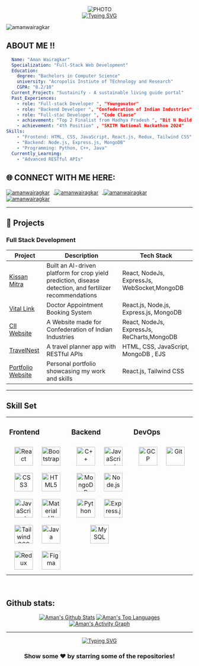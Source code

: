 <div align="center">
  <img src="https://media.giphy.com/media/L1R1tvI9svkIWwpVYr/giphy.gif" alt="PHOTO" />
  <br>
  <a href="https://git.io/typing-svg">
    <img src="https://readme-typing-svg.herokuapp.com?font=Sedan+SC&weight=500&duration=5000&pause=700&color=02F769&background=15151500&center=true&vCenter=true&random=false&width=435&lines=Hello!+I'm+Aman+Wairagkar;Aspiring+Software+Engineer;%26+a+AI/ML+enthusiast+" alt="Typing SVG"/></a>

</div>

<p align="left"> <img src="https://komarev.com/ghpvc/?username=amanw-25&label=Profile%20views&color=0e75b6&style=flat" alt="amanwairagkar" /> </p>

## ABOUT ME !! 

```yaml
  Name: "Aman Wairagkar"
  Specialization: "Full-Stack Web Development"
  Education:
    degree: "Bachelors in Computer Science"
    university: "Acropolis Instiute of TEchnology and Research"
    CGPA: "8.2/10"
  Current_Project: "Sustainify - A sustainable living guide portal"
  Past_Experiences:
    - role: "Full-stack Developer ", "Youngovator"
    - role: "Backend Developer ", "Confederation of Indian Industries"
    - role: "Full-stac Developer ", "Code Clause"
    - achievement: "Top 2 Finalist from Madhya Pradesh ", "Bit N Build International Hackathon 2024"
    - achievement: "4th Position" , "SKITM National Hackathon 2024"
Skills:
    - "Frontend: HTML, CSS, JavaScript, React.js, Redux, Tailwind CSS"
    - "Backend: Node.js, Express.js, MongoDB"
    - "Programming: Python, C++, Java"
  Currently_Learning:
    - "Advanced RESTful APIs"
```

## 🌐 CONNECT WITH ME HERE:
<p align="left">
  <a href="https://aportfolio-25.vercel.app/" target="_blank" rel="noopener noreferrer">
    <img align="center" src="https://img.shields.io/badge/Portfolio-%23000000.svg?style=for-the-badge&logo=firefox&logoColor=#FF7139" alt="amanwairagkar" style="margin-right: 10px;" />
  </a>
  <a href="https://www.linkedin.com/in/amanwairagkar/" target="_blank" rel="noopener noreferrer">
    <img align="center" src="https://img.shields.io/badge/LinkedIn-0077B5?style=for-the-badge&logo=linkedin&logoColor=white" alt="amanwairagkar" style="margin-right: 10px;" />
  </a>
  <a href="https://leetcode.com/u/amanw-25/" target="_blank" rel="noopener noreferrer">
    <img align="center" src="https://img.shields.io/badge/-LeetCode-FFA116?style=for-the-badge&logo=LeetCode&logoColor=black" alt="amanwairagkar" style="margin-right: 10px;" />
  </a>
  <a href="https://www.geeksforgeeks.org/user/amanwaibl7j/" target="_blank" rel="noopener noreferrer">
    <img align="center" src="https://img.shields.io/badge/GeeksforGeeks-gray?style=for-the-badge&logo=geeksforgeeks&logoColor=35914c" alt="amanwairagkar" style="margin-right: 10px;" />
  </a>
</p>



---

## 🚀 Projects

### Full Stack Development
| Project         | Description                                         | Tech Stack               |
|-----------------|-----------------------------------------------------|--------------------------|
| [Kissan Mitra](https://github.com/Amanw-25/Kissan-Mitra) | Built an AI-driven platform for crop yield prediction, disease detection, and fertilizer recommendations   | React, NodeJs, ExpressJs, WebSocket,MongoDB          |
| [Vital Link ](https://vitals-link.vercel.app/) | Doctor Appointment Booking System | React.js, Node.js, Express.js, MongoDB |
| [CII Website](https://cii-delta.vercel.app/) | A Website made for Confederation of Indian Industries            | React, NodeJs, ExpressJs, ReCharts,MongoDB         |
| [TravelNest](https://travel-plan-jqt4.onrender.com/listings) | A travel planner app with RESTful APIs             | HTML, CSS, JavaScript, MongoDB , EJS        |
| [Portfolio Website](https://aportfolio-25.vercel.app/) | Personal portfolio showcasing my work and skills   | React.js, Tailwind CSS                  |

---

## Skill Set  
<table><tr><td valign="top" width="33%">



### Frontend  
<div align="center">  
<a href="https://reactjs.org/" target="_blank"><img style="margin: 10px" src="https://profilinator.rishav.dev/skills-assets/react-original-wordmark.svg" alt="React" height="50" /></a>  
<a href="https://getbootstrap.com/docs/3.4/javascript/" target="_blank"><img style="margin: 10px" src="https://profilinator.rishav.dev/skills-assets/bootstrap-plain.svg" alt="Bootstrap" height="50" /></a>  
<a href="https://www.w3schools.com/css/" target="_blank"><img style="margin: 10px" src="https://profilinator.rishav.dev/skills-assets/css3-original-wordmark.svg" alt="CSS3" height="50" /></a>  
<a href="https://en.wikipedia.org/wiki/HTML5" target="_blank"><img style="margin: 10px" src="https://profilinator.rishav.dev/skills-assets/html5-original-wordmark.svg" alt="HTML5" height="50" /></a>  
<a href="https://www.javascript.com/" target="_blank"><img style="margin: 10px" src="https://profilinator.rishav.dev/skills-assets/javascript-original.svg" alt="JavaScript" height="50" /></a> 
<a href="https://mui.com/" target="_blank"><img style="margin: 10px" src="https://profilinator.rishav.dev/skills-assets/mui.png" alt="Material UI" height="50" /></a>  
<a href="https://www.tailwindcss.com/" target="_blank"><img style="margin: 10px" src="https://profilinator.rishav.dev/skills-assets/tailwindcss.svg" alt="Tailwind CSS" height="50" /></a>  
<a href="https://www.java.com/" target="_blank"><img style="margin: 10px" src="https://profilinator.rishav.dev/skills-assets/java-original-wordmark.svg" alt="Java" height="50" /></a>  
<a href="https://redux.js.org/" target="_blank"><img style="margin: 10px" src="https://profilinator.rishav.dev/skills-assets/redux-original.svg" alt="Redux" height="50" /></a>  
<a href="https://www.figma.com/" target="_blank"><img style="margin: 10px" src="https://profilinator.rishav.dev/skills-assets/figma-icon.svg" alt="Figma" height="50" /></a>  
</div>

</td><td valign="top" width="33%">



### Backend  
<div align="center">  
<a href="https://www.cplusplus.com/" target="_blank"><img style="margin: 10px" src="https://profilinator.rishav.dev/skills-assets/cplusplus-original.svg" alt="C++" height="50" /></a>  
<a href="https://www.javascript.com/" target="_blank"><img style="margin: 10px" src="https://profilinator.rishav.dev/skills-assets/javascript-original.svg" alt="JavaScript" height="50" /></a>  
<a href="https://www.mongodb.com/" target="_blank"><img style="margin: 10px" src="https://profilinator.rishav.dev/skills-assets/mongodb-original-wordmark.svg" alt="MongoDB" height="50" /></a>  
<a href="https://nodejs.org/" target="_blank"><img style="margin: 10px" src="https://profilinator.rishav.dev/skills-assets/nodejs-original-wordmark.svg" alt="Node.js" height="50" /></a>  
<a href="https://www.python.org/" target="_blank"><img style="margin: 10px" src="https://profilinator.rishav.dev/skills-assets/python-original.svg" alt="Python" height="50" /></a>  
<a href="https://expressjs.com/" target="_blank"><img style="margin: 10px" src="https://profilinator.rishav.dev/skills-assets/express-original-wordmark.svg" alt="Express.js" height="50" /></a>  
<a href="https://www.mysql.com/" target="_blank"><img style="margin: 10px" src="https://profilinator.rishav.dev/skills-assets/mysql-original-wordmark.svg" alt="MySQL" height="50" /></a>  

</div>

</td><td valign="top" width="33%">



### DevOps  
<div align="center">  
<a href="https://cloud.google.com/" target="_blank"><img style="margin: 10px" src="https://profilinator.rishav.dev/skills-assets/google_cloud-icon.svg" alt="GCP" height="50" /></a>  
<a href="https://github.com/" target="_blank"><img style="margin: 10px" src="https://profilinator.rishav.dev/skills-assets/git-scm-icon.svg" alt="Git" height="50" /></a>  
</div>

</td></tr></table>  

<br/>  

## Github stats:
<div align="center">
  <a href="https://github.com/amanw-25/github-readme-stats"><img alt="Aman's Github Stats" src="https://github-readme-stats.vercel.app/api?username=amanw-25&show_icons=true&count_private=true&theme=react&hide_border=true&bg_color=0D1117" /></a>
  <a href="https://github.com/amanw-25/github-readme-stats"><img alt="Aman's Top Languages" src="https://github-readme-stats.vercel.app/api/top-langs/?username=amanw-25&langs_count=8&count_private=true&layout=compact&theme=react&hide_border=true&bg_color=0D1117" /></a>
  <br/>
  <a href="https://github.com/amanw-25">
    <img alt="Aman's Activity Graph" src="https://github-readme-activity-graph.vercel.app/graph?username=amanw-25&theme=react-dark" />
  </a>
</div>

---

<div align="center">
   <a href="https://git.io/typing-svg">
      <img src="https://readme-typing-svg.demolab.com?font=Sedan+SC&weight=500&size=30&pause=1000&color=F63024&background=6883FF00&center=true&vCenter=true&random=false&width=435&lines=Thanks+For+Visiting+!" alt="Typing SVG" />
   </a>
   <h3>Show some ❤️ by starring some of the repositories!</h3>
</div>
